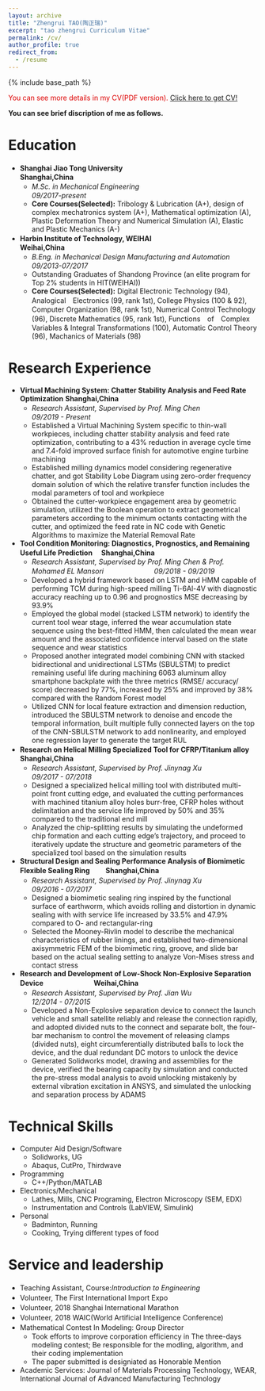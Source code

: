 ```yaml
---
layout: archive
title: "Zhengrui TAO(陶正瑞)"
excerpt: "tao zhengrui Curriculum Vitae"
permalink: /cv/
author_profile: true
redirect_from:
  - /resume
---
```


{% include base_path %}

<font color="#dd0000">You can see more details in my CV(PDF version).</font> [Click here to get CV!](http://zhengruitao.github.io/files/Resume_TZR.pdf)
<!-- <embed src="http://zhengruitao.github.io/files/CV_TZR.pdf" width="650" height="1800" type='application/pdf'> -->

**You can see brief discription of me as follows.**

Education
======

* **Shanghai Jiao Tong University**　　　　　　　　　　　　　　　　　　　　　　　　　　　　**Shanghai,China**<br>
   * *M.Sc. in Mechanical Engineering*　　　　　　　　　　　　　　　　　　　　　　　　　　*09/2017-present*<br>
   * **Core Courses(Selected):** Tribology & Lubrication (A+), design of complex mechatronics system (A+), Mathematical optimization (A), Plastic Deformation Theory and Numerical Simulation (A), Elastic and Plastic Mechanics (A-)
* **Harbin Institute of Technology, WEIHAI**　　　　　　　　　　　　　　　　　　　　　　　　　**Weihai,China**<br>
   * *B.Eng. in Mechanical Design Manufacturing and Automation*　　　　　　　　　　　　　　*09/2013-07/2017*<br>
   * Outstanding Graduates of Shandong Province (an elite program for Top 2% students in HIT(WEIHAI))
   * **Core Courses(Selected):** Digital Electronic Technology (94), Analogical　Electronics (99, rank 1st), College Physics (100 & 92), Computer Organization (98, rank 1st), Numerical Control Technology (96), Discrete Mathematics (95, rank 1st), Functions　of　Complex Variables & Integral Transformations (100), Automatic Control Theory (96), Machanics of Materials (98)


Research Experience
======

* **Virtual Machining System: Chatter Stability Analysis and Feed Rate Optimization** **Shanghai,China**<br>
  * *Research Assistant, Supervised by Prof. Ming Chen*　　　　　　　　　　　　　　　　*09/2019 - Present*<br>
  * Established a Virtual Machining System specific to thin-wall workpieces, including chatter stability analysis and feed rate
optimization, contributing to a 43% reduction in average cycle time and 7.4-fold improved surface finish for automotive
engine turbine machining
  * Established milling dynamics model considering regenerative chatter, and got Stability Lobe Diagram using zero-order frequency domain solution of which the relative transfer function includes the modal parameters of tool and workpiece
  * Obtained the cutter-workpiece engagement area by geometric simulation, utilized the Boolean operation to extract geometrical
parameters according to the minimum octants contacting with the cutter, and optimized the feed rate in NC code with Genetic
Algorithms to maximize the Material Removal Rate
* **Tool Condition Monitoring: Diagnostics, Prognostics, and Remaining Useful Life Prediction**　                  **Shanghai,China**<br>
  * *Research Assistant, Supervised by Prof. Ming Chen & Prof. Mohamed EL Mansori*　　　　　　　                   *09/2018 - 09/2019*<br>
  * Developed a hybrid framework based on LSTM and HMM capable of performing TCM during high-speed milling Ti-6Al-4V 
with diagnostic accuracy reaching up to 0.96 and prognostics MSE decreasing by 93.9%
  * Employed the global model (stacked LSTM network) to identify the current tool wear stage, inferred the wear accumulation
state sequence using the best-fitted HMM, then calculated the mean wear amount and the associated confidence interval based
on the state sequence and wear statistics
  * Proposed another integrated model combining CNN with stacked bidirectional and unidirectional LSTMs (SBULSTM) to
predict remaining useful life during machining 6063 aluminum alloy smartphone backplate with the three metrics (RMSE/
accuracy/ score) decreased by 77%, increased by 25% and improved by 38% compared with the Random Forest model
  * Utilized CNN for local feature extraction and dimension reduction, introduced the SBULSTM network to denoise and encode
the temporal information, built multiple fully connected layers on the top of the CNN-SBULSTM network to add nonlinearity, and employed one regression layer to generate the target RUL
* **Research on Helical Milling Specialized Tool for CFRP/Titanium alloy**　　　　                                     **Shanghai,China**
  * *Research Assistant, Supervised by Prof. Jinynag Xu*　　　　　　　　　　　　　　　　　　                             *09/2017 - 07/2018*
  * Designed a specialized helical milling tool with distributed multi-point front cutting edge, and evaluated the cutting performances with machined titanium alloy holes burr-free, CFRP holes without delimitation and the service life improved by 50%
and 35% compared to the traditional end mill
  * Analyzed the chip-splitting results by simulating the undeformed chip formation and each cutting edge’s trajectory, and
proceed to iteratively update the structure and geometric parameters of the specialized tool based on the simulation results
* **Structural Design and Sealing Performance Analysis of Biomimetic Flexible Sealing Ring**　　                       **Shanghai,China**
  * *Research Assistant, Supervised by Prof. Jinynag Xu*　　　　　　　　　　　　　　　　　　                             *09/2016 - 07/2017*
  * Designed a biomimetic sealing ring inspired by the functional surface of earthworm, which avoids rolling and distortion in
dynamic sealing with with service life increased by 33.5% and 47.9% compared to O- and rectangular-ring
  * Selected the Mooney-Rivlin model to describe the mechanical characteristics of rubber linings, and established two-dimensional
axisymmetric FEM of the biomimetic ring, groove, and slide bar based on the actual sealing setting to analyze Von-Mises
stress and contact stress
* **Research and Development of Low-Shock Non-Explosive Separation Device**　　　　　　　                                 **Weihai,China**
  * *Research Assistant, Supervised by Prof. Jian Wu*　　　　　　　　　　　　　　　　　                                  *12/2014 - 07/2015*
  * Developed a Non-Explosive separation device to connect the launch vehicle and small satellite reliably and release the connection rapidly, and adopted divided nuts to the connect and separate bolt, the four-bar mechanism to control the movement
of releasing clamps (divided nuts), eight circumferentially distributed balls to lock the device, and the dual redundant DC
motors to unlock the device
  *  Generated Solidworks model, drawing and assemblies for the device, verified the bearing capacity by simulation and conducted the pre-stress modal analysis to avoid unlocking mistakenly by external vibration excitation in ANSYS, and simulated
the unlocking and separation process by ADAMS

Technical Skills
======
* Computer Aid Design/Software
  * Solidworks, UG
  * Abaqus, CutPro, Thirdwave
* Programming
  * C++/Python/MATLAB
* Electronics/Mechanical
  * Lathes, Mills, CNC Programing, Electron Microscopy (SEM, EDX)
  * Instrumentation and Controls (LabVIEW, Simulink)
* Personal
  * Badminton, Running
  * Cooking, Trying different types of food

Service and leadership
======
* Teaching Assistant, Course:*Introduction to Engineering*　　　　　　　　　　
* Volunteer, The First International Import Expo　　　　　　　　　　　　　　　　　　　　
* Volunteer, 2018 Shanghai International Marathon　　　　　　　　　　　　　　　　　　
* Volunteer, 2018 WAIC(World Artificial Intelligence Conference)　　　　　　　　　　
* Mathematical Contest In Modeling: Group Director　　　　　　　　　　　　　　　　　　
  * Took efforts to improve corporation efficiency in The three-days modeling contest; Be responsible for the modling, algorithm, and their coding implementation
  * The paper submitted is designiated as Honorable Mention
* Academic Services: Journal of Materials Processing Technology, WEAR, International Journal of Advanced Manufacturing Technology
